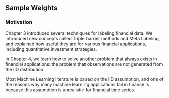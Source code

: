 ## Sample Weights

### Motivation
Chapter 3 introduced several techniques for labeling financial data. We introduced new concepts called Triple barrier methods and Meta Labeling, and explained how useful they are for various financial applications, including quantitative investment strategies.

In Chapter 4, we learn how to solve another problem that always exists in financial applications: the problem that observations are not generated from the IID distribution.

Most Machine Learning literature is based on the IID assumption, and one of the reasons why many machine learning applications fail in finance is because this assumption is unrealistic for financial time series.